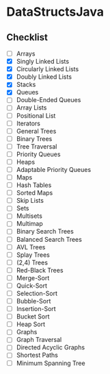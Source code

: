 # DataStructsJava

## Checklist

* [ ] Arrays
* [x] Singly Linked Lists
* [x] Circularly Linked Lists
* [x] Doubly Linked Lists
* [x] Stacks
* [x] Queues
* [ ] Double-Ended Queues
* [ ] Array Lists
* [ ] Positional List
* [ ] Iterators
* [ ] General Trees
* [ ] Binary Trees
* [ ] Tree Traversal
* [ ] Priority Queues
* [ ] Heaps
* [ ] Adaptable Priority Queues
* [ ] Maps
* [ ] Hash Tables
* [ ] Sorted Maps
* [ ] Skip Lists
* [ ] Sets
* [ ] Multisets
* [ ] Multimap
* [ ] Binary Search Trees
* [ ] Balanced Search Trees
* [ ] AVL Trees
* [ ] Splay Trees
* [ ] (2,4) Trees
* [ ] Red-Black Trees
* [ ] Merge-Sort
* [ ] Quick-Sort
* [ ] Selection-Sort
* [ ] Bubble-Sort
* [ ] Insertion-Sort
* [ ] Bucket Sort
* [ ] Heap Sort
* [ ] Graphs
* [ ] Graph Traversal
* [ ] Directed Acyclic Graphs
* [ ] Shortest Paths
* [ ] Minimum Spanning Tree

